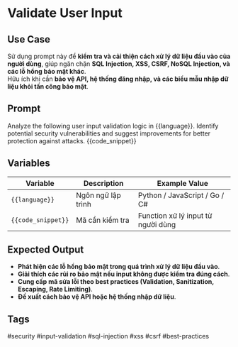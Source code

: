 # Validate User Input  

## **Use Case**  
Sử dụng prompt này để **kiểm tra và cải thiện cách xử lý dữ liệu đầu vào của người dùng**, giúp ngăn chặn **SQL Injection, XSS, CSRF, NoSQL Injection, và các lỗ hổng bảo mật khác**.  
Hữu ích khi cần **bảo vệ API, hệ thống đăng nhập, và các biểu mẫu nhập dữ liệu khỏi tấn công bảo mật**.  

## **Prompt**  
Analyze the following user input validation logic in {{language}}.
Identify potential security vulnerabilities and suggest improvements for better protection against attacks.
{{code_snippet}}

## **Variables**  
| Variable | Description | Example Value |
|----------|------------|--------------|
| `{{language}}` | Ngôn ngữ lập trình | Python / JavaScript / Go / C# |
| `{{code_snippet}}` | Mã cần kiểm tra | Function xử lý input từ người dùng |

## **Expected Output**  
- **Phát hiện các lỗ hổng bảo mật trong quá trình xử lý dữ liệu đầu vào**.  
- **Giải thích các rủi ro bảo mật nếu input không được kiểm tra đúng cách**.  
- **Cung cấp mã sửa lỗi theo best practices (Validation, Sanitization, Escaping, Rate Limiting)**.  
- **Đề xuất cách bảo vệ API hoặc hệ thống nhập dữ liệu**.  

## **Tags**
#security #input-validation #sql-injection #xss #csrf #best-practices